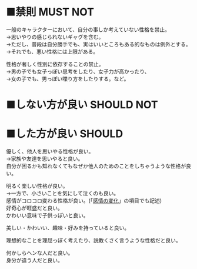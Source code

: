 ﻿# ■禁則 MUST NOT
一般のキャラクターにおいて、自分の事しか考えていない性格を禁止。  
→思いやりの感じられないギャグを含む。  
→ただし、普段は自分勝手でも、実はいいところもある的なものは例外とする。  
→それでも、悪い性格には上限がある。  

性格が著しく性別に依存することの禁止。  
→男の子でも女子っぽい思考をしたり、女子力が高かったり、  
→女の子でも、男っぽい喋り方をしたりする。など。  

# ■しない方が良い SHOULD NOT


# ■した方が良い SHOULD
優しく、他人を思いやる性格が良い。  
→家族や友達を思いやると良い。  
自分が困るかも知れなくてもなぜか他人のためのことをしちゃうような性格が良い。  

明るく楽しい性格が良い。  
→一方で、小さいことを気にして泣くのも良い。  
感情がコロコロ変わる性格が良い。(「[感情の変化](感情の変化.md)」の項目でも記述)  
好奇心が旺盛だと良い。  
かわいい意味で子供っぽいと良い。  

美しい・かわいい、趣味・好みを持っていると良い。  

理想的なことを理屈っぽく考えたり、説教くさく言うような性格だと良い。  

何かしらヘンな人だと良い。  
身分が違う人だと良い。  
